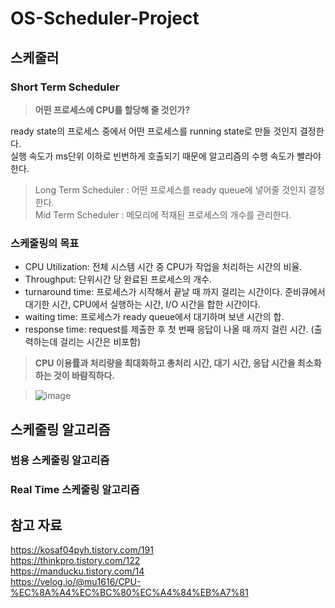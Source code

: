 # OS-Scheduler-Project

## 스케줄러  
### Short Term Scheduler  
> **어떤 프로세스에 CPU를 할당해 줄 것인가?**
  
ready state의 프로세스 중에서 어떤 프로세스를 running state로 만들 것인지 결정한다.  
실행 속도가 ms단위 이하로 빈번하게 호출되기 때문에 알고리즘의 수행 속도가 빨라야한다.  
  
> Long Term Scheduler : 어떤 프로세스를 ready queue에 넣어줄 것인지 결정한다.  
> Mid Term Scheduler : 메모리에 적재된 프로세스의 개수를 관리한다.  
  
  
### 스케줄링의 목표
- CPU Utilization: 전체 시스템 시간 중 CPU가 작업을 처리하는 시간의 비율.  
- Throughput: 단위시간 당 완료된 프로세스의 개수.  
- turnaround time: 프로세스가 시작해서 끝날 때 까지 걸리는 시간이다. 준비큐에서 대기한 시간, CPU에서 실행하는 시간, I/O 시간을 합한 시간이다.  
- waiting time: 프로세스가 ready queue에서 대기하며 보낸 시간의 합.  
- response time: request를 제출한 후 첫 번째 응답이 나올 때 까지 걸린 시간. (출력하는데 걸리는 시간은 비포함)  
  
> **CPU 이용률과 처리량을 최대화하고 총처리 시간, 대기 시간, 응답 시간을 최소화 하는 것이 바람직하다.**  
  
> ![image](https://user-images.githubusercontent.com/65759076/117789012-e0af2780-b282-11eb-817d-ac923735f034.png)  
  
## 스케줄링 알고리즘

### 범용 스케줄링 알고리즘

####
####

### Real Time 스케줄링 알고리즘

####
####


## 참고 자료
https://kosaf04pyh.tistory.com/191  
https://thinkpro.tistory.com/122  
https://manducku.tistory.com/14  
https://velog.io/@mu1616/CPU-%EC%8A%A4%EC%BC%80%EC%A4%84%EB%A7%81  
